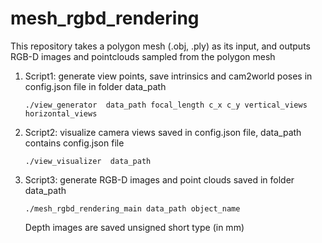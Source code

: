 # mesh_rgbd_rendering
This repository takes a polygon mesh (.obj, .ply) as its input, and outputs RGB-D images and pointclouds sampled from the polygon mesh

1. Script1: generate view points, save intrinsics and cam2world poses in config.json file in folder data_path
    
    `./view_generator  data_path focal_length c_x c_y vertical_views horizontal_views`
2. Script2: visualize camera views saved in config.json file, data_path contains config.json file
    
    `./view_visualizer  data_path`
3. Script3: generate RGB-D images and point clouds saved in folder data_path
    
    `./mesh_rgbd_rendering_main data_path object_name`

    Depth images are saved unsigned short type (in mm)
